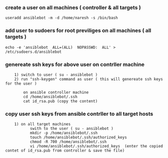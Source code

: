 ### create a user on all machines ( controller & all targets )

	useradd ansiblebot -m -d /home/naresh -s /bin/bash

### add user to sudoers for root previliges  on all machines ( all targets )

	echo -e 'ansiblebot  ALL=(ALL)  NOPASSWD:  ALL' > /etc/sudoers.d/ansiblebot

### genereate ssh keys for above user on contrller machine 

```
	1) switch to user ( su - ansiblebot )
	2) run "ssh-keygen" command as user ( this will genereate ssh keys for the user ) 
```
```
        on ansible controller machine
		cd /home/ansiblebot/.ssh 
		cat id_rsa.pub (copy the content)
```
### copy user ssh keys from ansible contrller to all target hosts

```
	1) on all target machines
		   swith to the user ( su - ansiblebot )
		   mkdir -p /home/ansiblebot/.ssh
		   touch /home/ansiblebot/.ssh/authorized_keys
		   chmod -R 700 /home/ansiblebot/.ssh
		   vi /home/ansiblebot/.ssh/authorized_keys  (enter the copied contet of id_rsa.pub from controller & save the file)
```	
	

